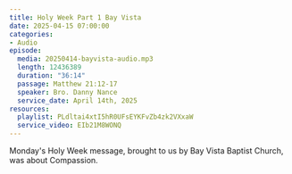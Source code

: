 ```yaml
---
title: Holy Week Part 1 Bay Vista
date: 2025-04-15 07:00:00
categories:
- Audio
episode:
  media: 20250414-bayvista-audio.mp3
  length: 12436389
  duration: "36:14"
  passage: Matthew 21:12-17
  speaker: Bro. Danny Nance
  service_date: April 14th, 2025
resources:
  playlist: PLdltai4xtI5hR0UFsEYKFvZb4zk2VXxaW
  service_video: EIb21M8WONQ
---
```

Monday's Holy Week message, brought to us by Bay Vista Baptist Church, was about Compassion.
